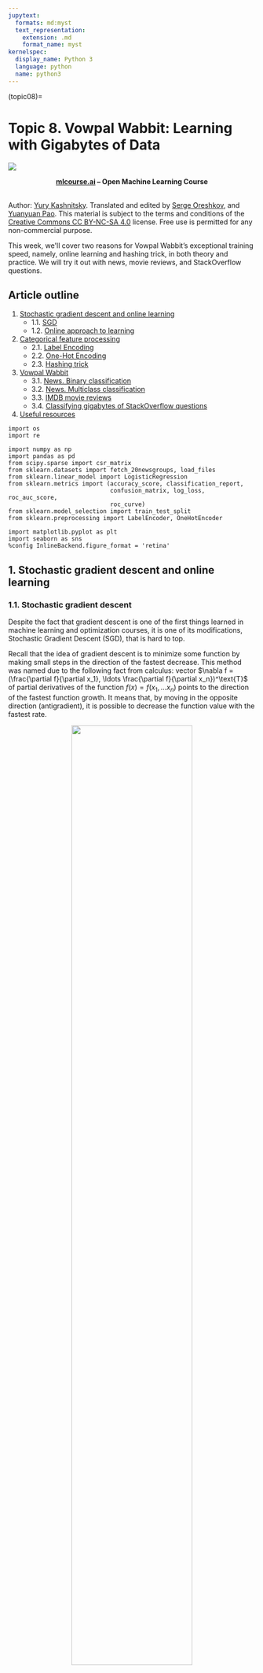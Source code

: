 ```yaml
---
jupytext:
  formats: md:myst
  text_representation:
    extension: .md
    format_name: myst
kernelspec:
  display_name: Python 3
  language: python
  name: python3
---
```


(topic08)=

# Topic 8. Vowpal Wabbit: Learning with Gigabytes of Data

<img src="https://habrastorage.org/webt/ia/m9/zk/iam9zkyzqebnf_okxipihkgjwnw.jpeg" />

**<center>[mlcourse.ai](https://mlcourse.ai) – Open Machine Learning Course** </center><br>

Author: [Yury Kashnitsky](https://yorko.github.io). Translated and edited by [Serge Oreshkov](https://www.linkedin.com/in/sergeoreshkov/), and [Yuanyuan Pao](https://www.linkedin.com/in/yuanyuanpao/). This material is subject to the terms and conditions of the [Creative Commons CC BY-NC-SA 4.0](https://creativecommons.org/licenses/by-nc-sa/4.0/) license. Free use is permitted for any non-commercial purpose.


This week, we'll cover two reasons for Vowpal Wabbit’s exceptional training speed, namely, online learning and hashing trick, in both theory and practice. We will try it out with news, movie reviews, and StackOverflow questions.

## Article outline
1. [Stochastic gradient descent and online learning](stochastic-gradient-descent-and-online-learning)
    - 1.1. [SGD](stochastic-gradient-descent)
    - 1.2. [Online approach to learning](online-approach-to-learning)
2. [Categorical feature processing](categorical-feature-processing)
    - 2.1. [Label Encoding](label-encoding)
    - 2.2. [One-Hot Encoding](one-hot-encoding)
    - 2.3. [Hashing trick](hashing-trick)
3. [Vowpal Wabbit](vowpal-Wabbit)
    - 3.1. [News. Binary classification](news-binary-classification)
    - 3.2. [News. Multiclass classification](news-multiclass-classification)
    - 3.3. [IMDB movie reviews](imdb-movie-reviews)
    - 3.4. [Classifying gigabytes of StackOverflow questions](classifying-gigabytes-of-stackoverflow-questionss)
4. [Useful resources](useful-resources)



```{code-cell} ipython3
import os
import re

import numpy as np
import pandas as pd
from scipy.sparse import csr_matrix
from sklearn.datasets import fetch_20newsgroups, load_files
from sklearn.linear_model import LogisticRegression
from sklearn.metrics import (accuracy_score, classification_report,
                             confusion_matrix, log_loss, roc_auc_score,
                             roc_curve)
from sklearn.model_selection import train_test_split
from sklearn.preprocessing import LabelEncoder, OneHotEncoder

import matplotlib.pyplot as plt
import seaborn as sns
%config InlineBackend.figure_format = 'retina'
```

## 1. Stochastic gradient descent and online learning
###  1.1. Stochastic gradient descent

Despite the fact that gradient descent is one of the first things learned in machine learning and optimization courses, it is one of its modifications, Stochastic Gradient Descent (SGD), that is hard to top.

Recall that the idea of gradient descent is to minimize some function by making small steps in the direction of the fastest decrease. This method was named due to the following fact from calculus: vector $\nabla f = (\frac{\partial f}{\partial x_1}, \ldots \frac{\partial f}{\partial x_n})^\text{T}$ of partial derivatives of the function $f(x) = f(x_1, \ldots x_n)$ points to the direction of the fastest function growth. It means that, by moving in the opposite direction (antigradient), it is possible to decrease the function value with the fastest rate.

<div align="center">
<img src='../../_static/img/topic08/snowboarder_gesh.jpg' width=70%>  
</div>

Here is a snowboarder (me) in Sheregesh, Russia's most popular winter resort. (I highly recommended it if you like skiing or snowboarding). In addition to advertising the beautiful landscapes, this picture depicts the idea of gradient descent. If you want to ride as fast as possible, you need to choose the path of steepest descent. Calculating antigradients can be seen as evaluating the slope at various spots.

**Example**

The paired regression problem can be solved with gradient descent. Let us predict one variable using another: height with weight. Assume that these variables are linearly dependent. We will use the [SOCR](http://wiki.stat.ucla.edu/socr/index.php/SOCR_Data) dataset.


```{code-cell} ipython3
# for Jupyter-book, we copy data from GitHub, locally, to save Internet traffic,
# you can specify the data/ folder from the root of your cloned
# https://github.com/Yorko/mlcourse.ai repo, to save Internet traffic
DATA_PATH = "https://raw.githubusercontent.com/Yorko/mlcourse.ai/main/data/"
```


```{code-cell} ipython3
PATH_TO_WRITE_DATA = "../../../data/tmp/"
data_demo = pd.read_csv(os.path.join(DATA_PATH, "weights_heights.csv"))
```


```{code-cell} ipython3
plt.scatter(data_demo["Weight"], data_demo["Height"])
plt.xlabel("Weight in lb")
plt.ylabel("Height in inches");
```



Here we have a vector $x$ of dimension $\ell$ (weight of every person i.e. training sample) and $y$, a vector containing the height of every person in the dataset.

The task is the following: find weights $w_0$ and $w_1$ such that predicting height as $y_i = w_0 + w_1 x_i$ (where $y_i$ is $i$-th height value, $x_i$ is $i$-th weight value) minimizes the squared error (as well as mean squared error since $\frac{1}{\ell}$ doesn't make any difference ):

$$
SE(w_0, w_1) = \frac{1}{2}\sum_{i=1}^\ell(y_i - (w_0 + w_1x_{i}))^2 \rightarrow min_{w_0,w_1}
$$

We will use gradient descent, utilizing the partial derivatives of $SE(w_0, w_1)$ over weights $w_0$ and $w_1$.
An iterative training procedure is then defined by simple update formulas (we change model weights in small steps, proportional to a small constant $\eta$, towards the antigradient of the function $SE(w_0, w_1)$):

$$
\begin{array}{rcl} w_0^{(t+1)} = w_0^{(t)} -\eta \frac{\partial SE}{\partial w_0} |_{t} \\  w_1^{(t+1)} = w_1^{(t)} -\eta \frac{\partial SE}{\partial w_1} |_{t} \end{array}
$$

Computing the partial derivatives, we get the following:

$$
\begin{array}{rcl} w_0^{(t+1)} = w_0^{(t)} + \eta \sum_{i=1}^{\ell}(y_i - w_0^{(t)} - w_1^{(t)}x_i) \\  w_1^{(t+1)} = w_1^{(t)} + \eta \sum_{i=1}^{\ell}(y_i - w_0^{(t)} - w_1^{(t)}x_i)x_i \end{array}
$$

This math works quite well as long as the amount of data is not large (we will not discuss issues with local minima, saddle points, choosing the learning rate, moments and other stuff –- these topics are covered very thoroughly in [the Numeric Computation chapter](http://www.deeplearningbook.org/contents/numerical.html) in "Deep Learning").
There is an issue with batch gradient descent -- the gradient evaluation requires the summation of a number of values for every object from the training set. In other words, the algorithm requires a lot of iterations, and every iteration recomputes weights with formula which contains a sum $\sum_{i=1}^\ell$ over the whole training set. What happens when we have billions of training samples?

<div align="center">
<img src='../../_static/img/topic08/overfitting_meme.jpeg'
</div>

Hence the motivation for stochastic gradient descent! Simply put, we throw away the summation sign and update the weights only over single training samples (or a small number of them). In our case, we have the following:

$$
\begin{array}{rcl} w_0^{(t+1)} = w_0^{(t)} + \eta (y_i - w_0^{(t)} - w_1^{(t)}x_i) \\  w_1^{(t+1)} = w_1^{(t)} + \eta (y_i - w_0^{(t)} - w_1^{(t)}x_i)x_i \end{array}
$$

With this approach, there is no guarantee that we will move in best possible direction at every iteration. Therefore, we may need many more iterations, but we get much faster weight updates.

Andrew Ng has a good illustration of this in his [machine learning course](https://www.coursera.org/learn/machine-learning). Let's take a look.

<div align="center">
<img src='../../_static/img/topic08/ng_contour_plots.png'
</div>

These are the contour plots for some function, and we want to find the global minimum of this function. The red curve shows weight changes (in this picture, $\theta_0$ and $\theta_1$ correspond to our $w_0$ and $w_1$). According to the properties of a gradient, the direction of change at every point is orthogonal to contour plots. With stochastic gradient descent, weights are changing in a less predictable manner, and it even may seem that some steps are wrong by leading away from minima; however, both procedures converge to the same solution.

### 1.2. Online approach to learning
Stochastic gradient descent gives us practical guidance for training both classifiers and regressors with large amounts of data up to hundreds of GBs (depending on computational resources).

Considering the case of paired regression, we can store the training data set $(X,y)$ in HDD without loading it into RAM (where it simply won't fit), read objects one by one, and update the weights of our model:

$$
\begin{array}{rcl} w_0^{(t+1)} = w_0^{(t)} + \eta (y_i - w_0^{(t)} - w_1^{(t)}x_i) \\  w_1^{(t+1)} = w_1^{(t)} + \eta (y_i - w_0^{(t)} - w_1^{(t)}x_i)x_i \end{array}
$$

After working through the whole training dataset, our loss function (for example, quadratic squared root error in regression or logistic loss in classification) will decrease, but it usually takes dozens of passes over the training set to make the loss small enough.

This approach to learning is called **online learning**, and this name emerged even before machine learning MOOC-s turned mainstream.

We did not discuss many specifics about SGD here. If you want dive into theory, I highly recommend ["Convex Optimization" by Stephen Boyd](https://www.amazon.com/Convex-Optimization-Stephen-Boyd/dp/0521833787). Now, we will introduce the Vowpal Wabbit library, which is good for training simple models with huge data sets thanks to stochastic optimization and another trick, feature hashing.

In scikit-learn, classifiers and regressors trained with SGD are named  `SGDClassifier` and `SGDRegressor` in `sklearn.linear_model`. These are nice implementations of SGD, but we'll focus on VW since it is more performant than sklearn's SGD models in many aspects.

## 2. Categorical feature processing

### 2.1. Label Encoding
Many classification and regression algorithms operate in Euclidean or metric space, implying that data is represented with vectors of real numbers. However, in real data, we often have categorical features with discrete values such as yes/no or January/February/.../December. We will see how to process this kind of data, particularly with linear models, and how to deal with many categorical features even when they have many unique values.

Let's explore the [UCI bank marketing dataset](https://archive.ics.uci.edu/ml/datasets/bank+marketing) where most of  features are categorical.


```{code-cell} ipython3
df = pd.read_csv(os.path.join(DATA_PATH, "bank_train.csv"))
labels = pd.read_csv(
    os.path.join(DATA_PATH, "bank_train_target.csv"), header=None
)

df.head()
```

We can see that most of features are not represented by numbers. This poses a problem because we cannot use most machine learning methods (at least those implemented in scikit-learn) out-of-the-box.

Let's dive into the "education" feature.


```{code-cell} ipython3
df["education"].value_counts().plot.barh();
```



The most straightforward solution is to map each value of this feature into a unique number. For example, we can map  `university.degree` to 0, `basic.9y` to 1, and so on. You can use `sklearn.preprocessing.LabelEncoder` to perform this mapping.


```{code-cell} ipython3
label_encoder = LabelEncoder()
```

The `fit` method of this class finds all unique values and builds the actual mapping between categories and numbers, and the `transform` method  converts the categories into numbers. After `fit` is executed, `label_encoder` will have the `classes_` attribute with all unique values of the feature. Let us count them to make sure the transformation was correct.


```{code-cell} ipython3
mapped_education = pd.Series(label_encoder.fit_transform(df["education"]))
mapped_education.value_counts().plot.barh()
print(dict(enumerate(label_encoder.classes_)))
```


```{code-cell} ipython3
df["education"] = mapped_education
df.head()
```

Let's apply the transformation to other columns of type `object`.


```{code-cell} ipython3
categorical_columns = df.columns[df.dtypes == "object"].union(["education"])
for column in categorical_columns:
    df[column] = label_encoder.fit_transform(df[column])
df.head()
```

The main issue with this approach is that we have now introduced some relative ordering where it might not exist.  

For example, we implicitly introduced algebra over the values of the job feature where we can now substract the job of client #2 from the job of client #1 :


```{code-cell} ipython3
df.loc[1].job - df.loc[2].job
```


Does this operation make any sense? Not really. Let's try to train logistic regression with this feature transformation.


```{code-cell} ipython3
def logistic_regression_accuracy_on(dataframe, labels):
    features = dataframe
    train_features, test_features, train_labels, test_labels = train_test_split(
        features, labels
    )

    logit = LogisticRegression()
    logit.fit(train_features, train_labels)
    return classification_report(test_labels, logit.predict(test_features))


print(logistic_regression_accuracy_on(df[categorical_columns], labels))
```



We can see that logistic regression never predicts class 1. In order to use linear models with categorical features, we will use a different approach: One-Hot Encoding.

### 2.2. One-Hot Encoding

Suppose that some feature can have one of 10 unique values. One-hot encoding creates 10 new features corresponding to these unique values, all of them *except one* are zeros.


```{code-cell} ipython3
one_hot_example = pd.DataFrame([{i: 0 for i in range(10)}])
one_hot_example.loc[0, 6] = 1
one_hot_example
```

This idea is implemented in the `OneHotEncoder` class from `sklearn.preprocessing`. By default `OneHotEncoder` transforms data into a sparse matrix to save memory space because most of the values are zeroes and because we do not want to take up more RAM. However, in this particular example, we do not encounter such problems, so we are going to use a "dense" matrix representation.


```{code-cell} ipython3
onehot_encoder = OneHotEncoder(sparse_output=False)
```


```{code-cell} ipython3
encoded_categorical_columns = pd.DataFrame(
    onehot_encoder.fit_transform(df[categorical_columns])
)
encoded_categorical_columns.head()
```

We have 53 columns that correspond to the number of unique values of categorical features in our data set. When transformed with One-Hot Encoding, this data can be used with linear models:


```{code-cell} ipython3
print(logistic_regression_accuracy_on(encoded_categorical_columns, labels))
```


### 2.3. Hashing trick

Real data can be volatile, meaning we cannot guarantee that new values of categorical features will not occur. This issue hampers using a trained model on new data. Besides that, `LabelEncoder` requires preliminary analysis of the whole dataset and storage of constructed mappings in memory, which makes it difficult to work with large datasets.

There is a simple approach to vectorization of categorical data based on hashing and is known as, not-so-surprisingly, the hashing trick.

Hash functions can help us find unique codes for different feature values, for example:


```{code-cell} ipython3
for s in ("university.degree", "high.school", "illiterate"):
    print(s, "->", hash(s))
```


We will not use negative values or values of high magnitude, so we restrict the range of values for the hash function:


```{code-cell} ipython3
hash_space = 25
for s in ("university.degree", "high.school", "illiterate"):
    print(s, "->", hash(s) % hash_space)
```


Imagine that our data set contains a single (i.e. not married) student, who received a call on Monday. His feature vectors will be created similarly as in the case of One-Hot Encoding but in the space with fixed range for all features:


```{code-cell} ipython3
hashing_example = pd.DataFrame([{i: 0.0 for i in range(hash_space)}])
for s in ("job=student", "marital=single", "day_of_week=mon"):
    print(s, "->", hash(s) % hash_space)
    hashing_example.loc[0, hash(s) % hash_space] = 1
hashing_example
```


We want to point out that we hash not only feature values but also pairs of **feature name + feature value**. It is important to do this so that we can distinguish the same values of different features.


```{code-cell} ipython3
assert hash("no") == hash("no")
assert hash("housing=no") != hash("loan=no")
```

Is it possible to have a collision when using hash codes? Sure, it is possible, but it is a rare case with large enough hashing spaces. Even if collision occurs, regression or classification metrics will not suffer much. In this case, hash collisions work as a form of regularization.

<div align="center">
<img src='../../_static/img/topic08/hash_trick_wtf.jpeg'
</div>

You may be saying "WTF?"; hashing seems counterintuitive. This is true, but these heuristics sometimes are, in fact, the only plausible approach to work with categorical data (what else can you do if you have 30M features?). Moreover, this technique has proven to just work. As you work more with data, you may see this for yourself.

A good analysis of hash collisions, their dependency on feature space and hashing space dimensions and affecting classification/regression performance is done in [this article](https://booking.ai/dont-be-tricked-by-the-hashing-trick-192a6aae3087) by Booking.com.

## 3. Vowpal Wabbit

[Vowpal Wabbit](https://github.com/JohnLangford/vowpal_wabbit) (VW) is one of the most widespread machine learning libraries used in industry. It is prominent for its training speed and support of many training modes, especially for online learning with big and high-dimensional data. This is one of the major merits of the library. Also, with the hashing trick implemented, Vowpal Wabbit is a perfect choice for working with text data.

Shell is the main interface for VW.


```{code-cell} ipython3
#!vw --help | head
```

Vowpal Wabbit reads data from files or from standard input stream (stdin) with the following format:

`[Label] [Importance] [Tag]|Namespace Features |Namespace Features ... |Namespace Features`

`Namespace=String[:Value]`

`Features=(String[:Value] )*`

here [] denotes non-mandatory elements, and (...)\* means multiple inputs allowed.

- **Label** is a number. In the case of classification, it is usually 1 and -1; for regression, it is a real float value
- **Importance** is a number. It denotes the sample weight during training. Setting this helps when working with imbalanced data.
- **Tag** is a string without spaces. It is the "name" of the sample that VW saves upon prediction. In order to separate Tag from Importance, it is better to start Tag with the ' character.
- **Namespace** is for creating different feature spaces.
- **Features** are object features inside a given **Namespace**. Features have weight 1.0 by default, but it can be changed, for example feature:0.1.


The following string matches the VW format:

```
1 1.0 |Subject WHAT car is this |Organization University of Maryland:0.5 College Park
```


Let's check the format by running VW with this training sample:


```{code-cell} ipython3
! echo '1 1.0 |Subject WHAT car is this |Organization University of Maryland:0.5 College Park' | vw
```

VW is a wonderful tool for working with text data. We'll illustrate it with the [20newsgroups dataset](https://scikit-learn.org/0.19/datasets/twenty_newsgroups.html), which contains letters from 20 different newsletters.


### 3.1. News. Binary classification.


```{code-cell} ipython3
# load data with sklearn's function
newsgroups = fetch_20newsgroups(data_home=PATH_TO_WRITE_DATA)
```


```{code-cell} ipython3
newsgroups["target_names"]
```

Lets look at the first document in this collection:


```{code-cell} ipython3
text = newsgroups["data"][0]
target = newsgroups["target_names"][newsgroups["target"][0]]

print("-----")
print(target)
print("-----")
print(text.strip())
print("----")
```


Now we convert the data into something Vowpal Wabbit can understand. We will throw away words shorter than 3 symbols. Here, we will skip some important NLP stages such as stemming and lemmatization; however, we will later see that VW solves the problem even without these steps.


```{code-cell} ipython3
def to_vw_format(document, label=None):
    return (
        str(label or "")
        + " |text "
        + " ".join(re.findall("\w{3,}", document.lower()))
        + "\n"
    )


to_vw_format(text, 1 if target == "rec.autos" else -1)
```



We split the dataset into train and test and write these into separate files. We will consider a document as positive if it corresponds to **rec.autos**. Thus, we are constructing a model which distinguishes articles about cars from other topics:


```{code-cell} ipython3
all_documents = newsgroups["data"]
all_targets = [
    1 if newsgroups["target_names"][target] == "rec.autos" else -1
    for target in newsgroups["target"]
]
```


```{code-cell} ipython3
train_documents, test_documents, train_labels, test_labels = train_test_split(
    all_documents, all_targets, random_state=7
)

with open(os.path.join(PATH_TO_WRITE_DATA, "20news_train.vw"), "w") as vw_train_data:
    for text, target in zip(train_documents, train_labels):
        vw_train_data.write(to_vw_format(text, target))
with open(os.path.join(PATH_TO_WRITE_DATA, "20news_test.vw"), "w") as vw_test_data:
    for text in test_documents:
        vw_test_data.write(to_vw_format(text))
```

Now, we pass the created training file to Vowpal Wabbit. We solve the classification problem with a hinge loss function (linear SVM). The trained model will be saved in the `20news_model.vw` file:


```
#!vw -d $PATH_TO_WRITE_DATA/20news_train.vw \
# --loss_function hinge -f $PATH_TO_WRITE_DATA/20news_model.vw
```

VW prints a lot of interesting info while training (one can suppress it with the `--quiet` parameter). You can see [documentation](https://vowpalwabbit.org/docs/vowpal_wabbit/python/latest/tutorials/cmd_linear_regression.html#vowpal-wabbit-output) of the diagnostic output. Note how average loss drops while training. For loss computation, VW uses samples it has never seen before, so this measure is usually accurate. Now, we apply our trained model to the test set, saving predictions into a file with the `-p` flag:  


```
#!vw -i $PATH_TO_WRITE_DATA/20news_model.vw -t -d $PATH_TO_WRITE_DATA/20news_test.vw \
# -p $PATH_TO_WRITE_DATA/20news_test_predictions.txt
```


Now we load our predictions, compute AUC, and plot the ROC curve:


```{code-cell} ipython3
with open(os.path.join(PATH_TO_WRITE_DATA, "20news_test_predictions.txt")) as pred_file:
    test_prediction = [float(label) for label in pred_file.readlines()]

auc = roc_auc_score(test_labels, test_prediction)
roc_curve = roc_curve(test_labels, test_prediction)


plt.plot(roc_curve[0], roc_curve[1])
plt.plot([0, 1], [0, 1])
plt.xlabel("FPR")
plt.ylabel("TPR")
plt.title("test AUC = %f" % (auc))
plt.axis([-0.05, 1.05, -0.05, 1.05]);
```

The AUC value we get shows that we have achieved high classification quality.

### 3.2. News. Multiclass classification

We will use the same news dataset, but, this time, we will solve a multiclass classification problem. `Vowpal Wabbit` is a little picky – it wants labels starting from 1 till K, where K – is the number of classes in the classification task (20 in our case). So we will use LabelEncoder and add 1 afterwards (recall that `LabelEncoder` maps labels into range from 0 to K-1).


```{code-cell} ipython3
all_documents = newsgroups["data"]
topic_encoder = LabelEncoder()
all_targets_mult = topic_encoder.fit_transform(newsgroups["target"]) + 1
```

**The data is the same, but we have changed the labels, train_labels_mult and test_labels_mult, into label vectors from 1 to 20.**


```{code-cell} ipython3
train_documents, test_documents, train_labels_mult, test_labels_mult = train_test_split(
    all_documents, all_targets_mult, random_state=7
)

with open(os.path.join(PATH_TO_WRITE_DATA, "20news_train_mult.vw"), "w") as vw_train_data:
    for text, target in zip(train_documents, train_labels_mult):
        vw_train_data.write(to_vw_format(text, target))
with open(os.path.join(PATH_TO_WRITE_DATA, "20news_test_mult.vw"), "w") as vw_test_data:
    for text in test_documents:
        vw_test_data.write(to_vw_format(text))
```

We train Vowpal Wabbit in multiclass classification mode, passing the `oaa` parameter("one against all") with the number of classes. Also, let's see what parameters our model quality is dependent on (more info can be found in the [official Vowpal Wabbit tutorial](https://github.com/JohnLangford/vowpal_wabbit/wiki/Tutorial)):
 - learning rate (-l, 0.5 default) – rate of weight change on every step
 - learning rate decay (--power_t, 0.5 default) – it is proven in practice, that, if the learning rate drops with the number of steps in stochastic gradient descent, we approach the minimum loss better
 - loss function (--loss_function) – the entire training algorithm depends on it. See [docs](https://github.com/JohnLangford/vowpal_wabbit/wiki/Loss-functions) for loss functions
 - Regularization (-l1) – note that VW  calculates regularization for every object. That is why we usually set regularization values to about $10^{-20}.$

Additionally, we can try automatic Vowpal Wabbit parameter tuning with [Hyperopt](https://github.com/hyperopt/hyperopt).


```
#!vw --oaa 20 $PATH_TO_WRITE_DATA/20news_train_mult.vw -f $PATH_TO_WRITE_DATA/ \
#20news_model_mult.vw --loss_function=hinge
```

```
#%%time
#!vw -i $PATH_TO_WRITE_DATA/20news_model_mult.vw -t -d $PATH_TO_WRITE_DATA/20news_test_mult.vw \
#-p $PATH_TO_WRITE_DATA/20news_test_predictions_mult.txt
```


```{code-cell} ipython3
with open(
    os.path.join(PATH_TO_WRITE_DATA, "20news_test_predictions_mult.txt")
) as pred_file:
    test_prediction_mult = [float(label) for label in pred_file.readlines()]
```


```{code-cell} ipython3
accuracy_score(test_labels_mult, test_prediction_mult)
```



Here is how often the model misclassifies atheism with other topics:


```{code-cell} ipython3
M = confusion_matrix(test_labels_mult, test_prediction_mult)
for i in np.where(M[0, :] > 0)[0][1:]:
    print(newsgroups["target_names"][i], M[0, i])
```


### 3.3. IMDB movie reviews
In this part we will do binary classification of [IMDB](http://www.imdb.com) (International Movie DataBase) movie reviews. We will see how fast Vowpal Wabbit performs.

Using the `load_files` function from `sklearn.datasets`, we load the movie reviews datasets. It's the same dataset we used in topic04 part4 notebook.


```{code-cell} ipython3
import tarfile
# Download the dataset if not already in place
from io import BytesIO

import requests

url = "http://ai.stanford.edu/~amaas/data/sentiment/aclImdb_v1.tar.gz"


def load_imdb_dataset(extract_path=PATH_TO_WRITE_DATA, overwrite=False):
    # check if existed already
    if (
        os.path.isfile(os.path.join(extract_path, "aclImdb", "README"))
        and not overwrite
    ):
        print("IMDB dataset is already in place.")
        return

    print("Downloading the dataset from:  ", url)
    response = requests.get(url)

    tar = tarfile.open(mode="r:gz", fileobj=BytesIO(response.content))

    data = tar.extractall(extract_path)


load_imdb_dataset()
```


Read train data, separate labels.


```{code-cell} ipython3
PATH_TO_IMDB = PATH_TO_WRITE_DATA + "aclImdb"

reviews_train = load_files(
    os.path.join(PATH_TO_IMDB, "train"), categories=["pos", "neg"]
)

text_train, y_train = reviews_train.data, reviews_train.target
```


```{code-cell} ipython3
print("Number of documents in training data: %d" % len(text_train))
print(np.bincount(y_train))
```


Do the same for the test set.


```{code-cell} ipython3
reviews_test = load_files(os.path.join(PATH_TO_IMDB, "test"), categories=["pos", "neg"])
text_test, y_test = reviews_test.data, reviews_test.target
```


```{code-cell} ipython3
print("Number of documents in test data: %d" % len(text_test))
print(np.bincount(y_test))
```

Take a look at examples of reviews and their corresponding labels.


```{code-cell} ipython3
text_train[0]
```

```{code-cell} ipython3
y_train[0]  # good review
```

```{code-cell} ipython3
text_train[1]
```



```{code-cell} ipython3
y_train[1]  # bad review
```

```{code-cell} ipython3
to_vw_format(str(text_train[1]), 1 if y_train[0] == 1 else -1)
```

Now, we prepare training (`movie_reviews_train.vw`), validation (`movie_reviews_valid.vw`), and test (`movie_reviews_test.vw`) sets for Vowpal Wabbit. We will use 70% for training, 30% for the hold-out set.


```{code-cell} ipython3
train_share = int(0.7 * len(text_train))
train, valid = text_train[:train_share], text_train[train_share:]
train_labels, valid_labels = y_train[:train_share], y_train[train_share:]
```


```{code-cell} ipython3
len(train_labels), len(valid_labels)
```


```{code-cell} ipython3
with open(
    os.path.join(PATH_TO_WRITE_DATA, "movie_reviews_train.vw"), "w"
) as vw_train_data:
    for text, target in zip(train, train_labels):
        vw_train_data.write(to_vw_format(str(text), 1 if target == 1 else -1))
with open(
    os.path.join(PATH_TO_WRITE_DATA, "movie_reviews_valid.vw"), "w"
) as vw_train_data:
    for text, target in zip(valid, valid_labels):
        vw_train_data.write(to_vw_format(str(text), 1 if target == 1 else -1))
with open(os.path.join(PATH_TO_WRITE_DATA, "movie_reviews_test.vw"), "w") as vw_test_data:
    for text in text_test:
        vw_test_data.write(to_vw_format(str(text)))
```


```{code-cell} ipython3
!head -2 $PATH_TO_WRITE_DATA/movie_reviews_train.vw
```



```{code-cell} ipython3
!head -2 $PATH_TO_WRITE_DATA/movie_reviews_valid.vw
```


```{code-cell} ipython3
!head -2 $PATH_TO_WRITE_DATA/movie_reviews_test.vw
```


**Now we launch Vowpal Wabbit with the following arguments:**

 - `-d`, path to training set (corresponding .vw file)
 - `--loss_function` – hinge (feel free to experiment here)
 - `-f` – path to the output file (which can also be in the .vw format)


```{code-cell} ipython3
#!vw -d $PATH_TO_WRITE_DATA/movie_reviews_train.vw --loss_function hinge \
#-f $PATH_TO_WRITE_DATA/movie_reviews_model.vw --quiet
```

Next, make the hold-out prediction with the following VW arguments:
 - `-i` –path to the trained model (.vw file)
 - `-d` – path to the hold-out set (.vw file)
 - `-p` – path to a txt-file where the predictions will be stored
 - `-t` - tells VW to ignore labels


```{code-cell} ipython3
#!vw -i $PATH_TO_WRITE_DATA/movie_reviews_model.vw -t \
#-d $PATH_TO_WRITE_DATA/movie_reviews_valid.vw -p $PATH_TO_WRITE_DATA/movie_valid_pred.txt --quiet
```

Read the predictions from the text file and estimate the accuracy and ROC AUC. Note that VW prints probability estimates of the +1 class. These estimates are distributed from  -1 to 1, so we can convert these into binary answers, assuming that positive values belong to class 1.


```{code-cell} ipython3
with open(os.path.join(PATH_TO_WRITE_DATA, "movie_valid_pred.txt")) as pred_file:
    valid_prediction = [float(label) for label in pred_file.readlines()]
print(
    "Accuracy: {}".format(
        round(
            accuracy_score(
                valid_labels, [int(pred_prob > 0) for pred_prob in valid_prediction]
            ),
            3,
        )
    )
)
print("AUC: {}".format(round(roc_auc_score(valid_labels, valid_prediction), 3)))
```

Again, do the same for the test set.


```{code-cell} ipython3
#!vw -i $PATH_TO_WRITE_DATA/movie_reviews_model.vw -t \
#-d $PATH_TO_WRITE_DATA/movie_reviews_test.vw \
#-p $PATH_TO_WRITE_DATA/movie_test_pred.txt --quiet
```


```{code-cell} ipython3
with open(os.path.join(PATH_TO_WRITE_DATA, "movie_test_pred.txt")) as pred_file:
    test_prediction = [float(label) for label in pred_file.readlines()]
print(
    "Accuracy: {}".format(
        round(
            accuracy_score(
                y_test, [int(pred_prob > 0) for pred_prob in test_prediction]
            ),
            3,
        )
    )
)
print("AUC: {}".format(round(roc_auc_score(y_test, test_prediction), 3)))
```



Let's try to achieve a higher accuracy by incorporating bigrams.


```{code-cell} ipython3
#!vw -d $PATH_TO_WRITE_DATA/movie_reviews_train.vw \
# --loss_function hinge --ngram 2 -f $PATH_TO_WRITE_DATA/movie_reviews_model2.vw --quiet
```


```{code-cell} ipython3
#!vw -i$PATH_TO_WRITE_DATA/movie_reviews_model2.vw -t -d $PATH_TO_WRITE_DATA/movie_reviews_valid.vw \
#-p $PATH_TO_WRITE_DATA/movie_valid_pred2.txt --quiet
```


```{code-cell} ipython3
with open(os.path.join(PATH_TO_WRITE_DATA, "movie_valid_pred2.txt")) as pred_file:
    valid_prediction = [float(label) for label in pred_file.readlines()]
print(
    "Accuracy: {}".format(
        round(
            accuracy_score(
                valid_labels, [int(pred_prob > 0) for pred_prob in valid_prediction]
            ),
            3,
        )
    )
)
print("AUC: {}".format(round(roc_auc_score(valid_labels, valid_prediction), 3)))
```



```{code-cell} ipython3
#!vw -i $PATH_TO_WRITE_DATA/movie_reviews_model2.vw -t -d $PATH_TO_WRITE_DATA/movie_reviews_test.vw \
#-p $PATH_TO_WRITE_DATA/movie_test_pred2.txt --quiet
```


```{code-cell} ipython3
with open(os.path.join(PATH_TO_WRITE_DATA, "movie_test_pred2.txt")) as pred_file:
    test_prediction2 = [float(label) for label in pred_file.readlines()]
print(
    "Accuracy: {}".format(
        round(
            accuracy_score(
                y_test, [int(pred_prob > 0) for pred_prob in test_prediction2]
            ),
            3,
        )
    )
)
print("AUC: {}".format(round(roc_auc_score(y_test, test_prediction2), 3)))
```

Adding bigrams really helped to improve our model!

### 3.4. Classifying gigabytes of StackOverflow questions

This section has been moved to Kaggle, please explore [this Notebook](https://www.kaggle.com/kashnitsky/topic-8-online-learning-and-vowpal-wabbit).


## 4. Useful resources
- The same notebook as am interactive web-based [Kaggle Kernel](https://www.kaggle.com/kashnitsky/topic-8-online-learning-and-vowpal-wabbit)
- ["Training while reading"](https://www.kaggle.com/kashnitsky/training-while-reading-vowpal-wabbit-starter) - an example of the Python wrapper usage
- Main course [site](https://mlcourse.ai), [course repo](https://github.com/Yorko/mlcourse.ai), and YouTube [channel](https://www.youtube.com/watch?v=QKTuw4PNOsU&list=PLVlY_7IJCMJeRfZ68eVfEcu-UcN9BbwiX)
- Course materials as a [Kaggle Dataset](https://www.kaggle.com/kashnitsky/mlcourse)
- Official VW [documentation](https://github.com/JohnLangford/vowpal_wabbit/wiki) on Github
- ["Awesome Vowpal Wabbit"](https://github.com/VowpalWabbit/vowpal_wabbit/wiki/Awesome-Vowpal-Wabbit) Wiki
- [Don’t be tricked by the Hashing Trick](https://booking.ai/dont-be-tricked-by-the-hashing-trick-192a6aae3087) - analysis of hash collisions, their dependency on feature space and hashing space dimensions and affecting classification/regression performance
- ["Numeric Computation" Chapter](http://www.deeplearningbook.org/contents/numerical.html) of the [Deep Learning book](http://www.deeplearningbook.org/)
- ["Convex Optimization" by Stephen Boyd](https://www.amazon.com/Convex-Optimization-Stephen-Boyd/dp/0521833787)
- "Command-line Tools can be 235x Faster than your Hadoop Cluster" [post](https://adamdrake.com/command-line-tools-can-be-235x-faster-than-your-hadoop-cluster.html)
- Benchmarking various ML algorithms on Criteo 1TB dataset on [GitHub](https://github.com/rambler-digital-solutions/criteo-1tb-benchmark)
- [VW on FastML.com](http://fastml.com/blog/categories/vw/)